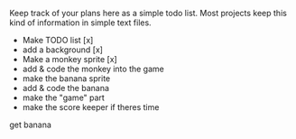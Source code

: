 Keep track of your plans here as a simple todo list. Most projects keep this kind of information in simple text files.

- Make TODO list [x]
- add a background [x]
- Make a monkey sprite [x]
- add & code the monkey into the game
- make the banana sprite
- add & code the banana
- make the "game" part
- make the score keeper if theres time


get banana